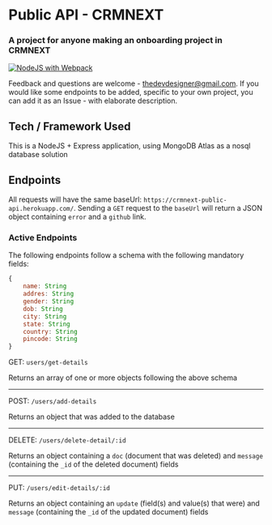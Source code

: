 # Public API - CRMNEXT

### A project for anyone making an onboarding project in CRMNEXT

[![NodeJS with Webpack](https://github.com/Aakash1103Jha/public-api/actions/workflows/node-webpack.yml/badge.svg?branch=master)](https://github.com/Aakash1103Jha/public-api/actions/workflows/node-webpack.yml)

Feedback and questions are welcome - thedevdesigner@gmail.com.
If you would like some endpoints to be added, specific to your own project, you can add it as an Issue - with elaborate description.

## Tech / Framework Used

This is a NodeJS + Express application, using MongoDB Atlas as a nosql database solution

## Endpoints

All requests will have the same baseUrl: `https://crmnext-public-api.herokuapp.com/`. Sending a `GET` request to the `baseUrl` will return a JSON object containing `error` and a `github` link.

### Active Endpoints

The following endpoints follow a schema with the following mandatory fields:

```javascript
{
	name: String
	addres: String
	gender: String
	dob: String
	city: String
	state: String
	country: String
	pincode: String
}
```

GET: `users/get-details`

Returns an array of one or more objects following the above schema

---

POST: `/users/add-details`

Returns an object that was added to the database

---

DELETE: `/users/delete-detail/:id`

Returns an object containing a `doc` (document that was deleted) and `message` (containing the `_id` of the deleted document) fields

---

PUT: `/users/edit-details/:id`

Returns an object containing an `update` (field(s) and value(s) that were) and `message` (containing the `_id` of the updated document) fields

